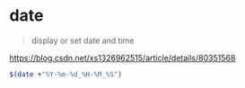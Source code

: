 # date

> display or set date and time

https://blog.csdn.net/xs1326962515/article/details/80351568

```bash
$(date +"%Y-%m-%d_%H-%M_%S")
```
